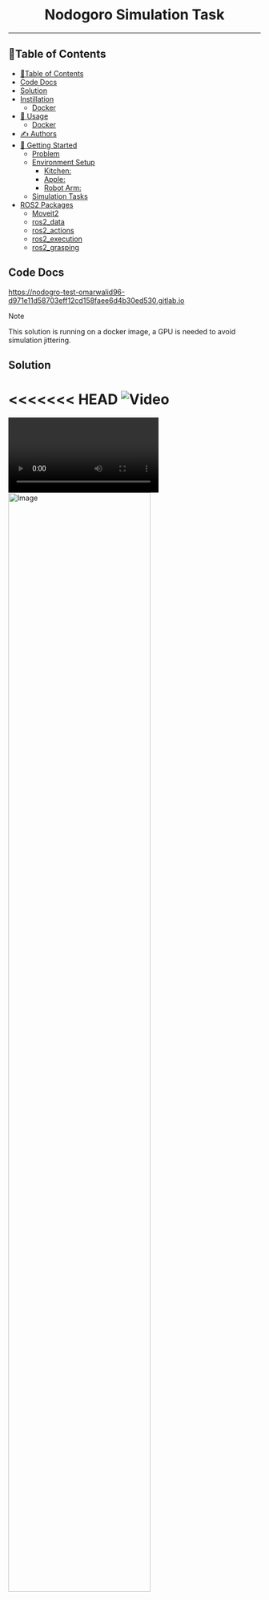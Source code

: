 <h1 align="center">Nodogoro Simulation Task</h1>

----


## 📝Table of Contents

- [📝Table of Contents](#table-of-contents)
- [Code Docs](#code-docs)
- [Solution](#solution)
- [Instillation](#instillation)
    - [Docker](#docker)
- [🎈 Usage <a name="usage"></a>](#-usage-a-nameusagea)
    - [Docker](#docker)
- [✍️ Authors <a name = "authors"></a>](#%EF%B8%8F-authors-a-name--authorsa)
- [🏁 Getting Started <a name = "getting_started"></a>](#-getting-started-a-name--getting_starteda)
    - [Problem](#problem)
    - [Environment Setup <a name = "Environment_Setup"></a>](#environment-setup-a-name--environment_setupa)
        - [Kitchen:](#kitchen)
        - [Apple: <a name = "Apple"></a>](#apple-a-name--applea)
        - [Robot Arm: <a name = "Robot_Arm"></a>](#robot-arm-a-name--robot_arma)
    - [Simulation Tasks <a name = "Simulation_Tasks"></a>](#simulation-tasks-a-name--simulation_tasksa)
- [ROS2 Packages <a name = "ROS2_Packages"></a>](#ros2-packages-a-name--ros2_packagesa)
    - [Moveit2](#moveit2)
    - [ros2_data](#ros2_data)
    - [ros2_actions](#ros2_actions)
    - [ros2_execution](#ros2_execution)
    - [ros2_grasping](#ros2_grasping)


## Code Docs
https://nodogro-test-omarwalid96-d971e11d58703eff12cd158faee6d4b30ed530.gitlab.io

> [!NOTE]
> This solution is running on a docker image, a GPU is needed to avoid simulation jittering.

## Solution
<<<<<<< HEAD
![Video](https://i.imgur.com/UYCaZkp.gif)
=======
![Video](https://i.imgur.com/mRarmfo.mp4)
<img src="https://i.imgur.com/EWTWwQT.png" alt="Image" style="width:75%; height:75%;">
## Instillation
>>>>>>> 6b85021ab4326081520f2edb24a944f5536bc800

## Instillation

### Docker
1. install docker image `docker pull omarwalid96/ros2-zal-task`
2. install nvidia docker link 
```bash 
apt-get update
apt-get install -y nvidia-docker2
systemctl restart docker
```
3. Give access to system Display from Xserver `xhost +local:docker`
    

## 🎈 Usage <a name="usage"></a>

- Gui opens and you can instantly works after **30 seconds** from boot.

### Docker
1. run `docker run -it --privileged --net="host" -e DISPLAY=$DISPLAY -v /tmp/.X11-unix:/tmp/.X11-unix --gpus all   --env="QT_X11_NO_MITSHM=1" ros:foxy-ros-base bash -c  "sleep 1;source /root/.bashrc ; ros2 launch panda_ros2_moveit2 panda_interface.launch.py; exec bash"`


## ✍️ Authors <a name = "authors"></a>

- [@omarwalid96](https://gitlab.com/omarwalid96) 


## 🏁 Getting Started <a name = "getting_started"></a>

### Problem 
Objective:
Design and implement a simulation in ROS/Gazebo that demonstrates a robotic arm manipulating a specific ingredient (e.g., an apple). The simulation must include picking up the apple from a specified location, moving it through a predetermined path, and then placing it down at a target location without causing damage to the ingredient.
- Environment Setup
- Robotic Arm and Apple Model
- Simulation Tasks

### Environment Setup <a name = "Environment_Setup"></a>

#### Kitchen:
Used Blender to design a kitchen and export a `.dae` file that can be used in gazebo.
- Reduced mesh size in Blender 
- Specified physical paramters such as mass and inertia of model
- Linked model to the world of the robot arm

#### Apple: <a name = "Apple"></a>
- Got a ready `.stl` file of an apple from the internet 
- Specified physical paramters such as mass and inertia of model
- Set model collision as false so the arm can grab the apple

#### Robot Arm: <a name = "Robot_Arm"></a>
- Used Panda Robot arm
- Added a padestel so the robot can be in a good location relative to the tabletop
- Specified physical paramters of the padestale relative to robot size and maximum torque the robot could achive on it and added a safety margin to make the robot stable

### Simulation Tasks <a name = "Simulation_Tasks"></a>
With help of multiple packages the tasks were met (packages will be disscussed below)
1. Approached the apple location relative to the ennvironment
2. Opened Gripper 
3. Approached Apple with lower speed
4. Attached the apple to gripper link 
5. Closed the gripper relative to apple size and with certain effort
6. Moved apple across the table
7. Approached final goal with lower speed
8. Detached the apple and Opened Gripper.
9. Retracted with slow speed.
10. Home Position


<!-- ROS2.0 Packages: Explanation -->

## ROS2 Packages <a name = "ROS2_Packages"></a>

### Moveit2 
https://moveit.picknik.ai/main/index.html

### ros2_data
This repository contains all the custom data structures that are used for the ROS2 Robot Actions/Triggers in ros2_RobotSimulation. Every single ROS2 Action that is used to trigger a robot movement refers to a .action data structure, which contains all the data needed to run that specidic action. 

### ros2_actions
The ros2_actions package gathers all the ROS2 Action Servers that execute ROS2 Robot Actions/Triggers. Every specific robot movement is contained in a ROS2 Action Server (.cpp script), which can be externally "called" (triggered) and returns some feedback after the execution.

### ros2_execution
It is a cool feature to be able to execute different ROS2 actions and trigger different movements in a Robot in Gazebo, but Robotics Applications are made of sequences that execute different commands one after the other. In a nutshell, that is what this ros2_execution package does. The ros2_execution.py script contains all the Action Clients that connect to the Action Servers generated in ros2_actions, and executes robot movements one after the other according to a pre-defined sequence, which is inputted as a .txt file.

One of the main advantages of using this ros2_execution package, combined with ros2_data/ros2_actions and the Robot Simulation packages contained in this repository, is that programs/sequences can be executed in the exact same way for different Robots, which is a completely novel feature and has been made possible thanks to the MoveIt!2 framework.



### ros2_grasping
Unfortunately, Gazebo and ROS2 do not provide an effective method to properly pick and place (manipulate) objects in simulation (if it exists, it has not been found). This feature is essential in order to test and simulate different applications, and that is the main reason why this ros2_grasping package has been created.

The attacher_action.py script contains a ROS2 Action Server that performs the task of attaching/detaching a specific object to a specific end-effector in Gazebo. Apart from the attaching functionality, the spawn_object.py script enables the user to spawn custom objects (contained in .urdf of .xacro files) to a Gazebo simulation environment. 



<p align="right">(<a href="#top">back to top</a>)</p>


